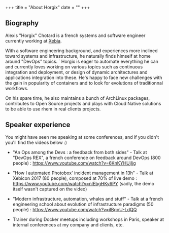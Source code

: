 +++
title = "About Horgix"
date = ""
+++

## Biography

Alexis "Horgix" Chotard is a french systems and software engineer currently
working at [Xebia](https://xebia.fr/).

With a software engineering background, and experiences more inclined toward
systems and infrastructure, he naturally finds himself at home around "DevOps"
topics.
`
Horgix is eager to automate everything he can and currently loves working on
various topics such as continuous integration and deployment, or design of
dynamic architectures and applications integration into these. He's happy to
face new challenges with the gain in popularity of containers and to look for
evolutions of traditionnal workflows.

On his spare time, he also maintains a bunch of ArchLinux packages, contributes
to Open Source projects and plays with Cloud Native solutions to be able to use
rhem in real clients projects.

## Speaker experience

You might have seen me speaking at some conferences, and if you didn't you'll
find the videos below :)

- "An Ops among the Devs : a feedback from both sides" - Talk at "DevOps REX",
  a french conference on feedback around DevOps (800 people) :
  <https://www.youtube.com/watch?v=6KnKYHUjIjg>

- "How I automated Photobox' incident management in 13h" - Talk at Xebicon 2017
  (80 people), composed at 70% of live demo :
  <https://www.youtube.com/watch?v=nlEbgHKy6PY> (sadly, the demo itself wasn't
  captured on the video)

- "Modern infrastructure, automation, whales and stuff" - Talk at a french
  engineering school about evolution of infrastructure paradigms (50 people) :
  <https://www.youtube.com/watch?v=iIBqoU-LdQQ>

- Trainer during Docker meetups including workshops in Paris, speaker at internal conferences at my company and clients, etc.

